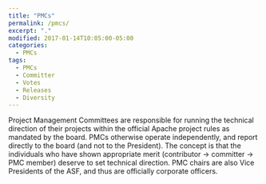 ```yaml
---
title: "PMCs"
permalink: /pmcs/
excerpt: "."
modified: 2017-01-14T10:05:00-05:00
categories:
  - PMCs
tags:
  - PMCs
  - Committer
  - Votes
  - Releases
  - Diversity
---
```


Project Management Committees are responsible for running the technical direction of their projects within the official Apache project rules as mandated by the board. PMCs otherwise operate independently, and report directly to the board (and not to the President). The concept is that the individuals who have shown appropriate merit (contributor -> committer -> PMC member) deserve to set technical direction. PMC chairs are also Vice Presidents of the ASF, and thus are officially corporate officers.
